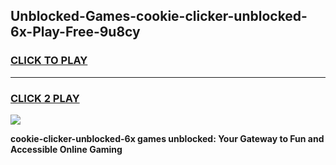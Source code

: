 
## Unblocked-Games-cookie-clicker-unblocked-6x-Play-Free-9u8cy
<h3>
<a href="https://premium76.site?title=cookie-clicker-unblocked-6x&ref=12A">CLICK TO PLAY</a></h3>
<hr>

<h3>
<a href="https://premium76.site?title=cookie-clicker-unblocked-6x&ref=12A">CLICK 2 PLAY</a>
  
</h3>

<a href="https://premium76.site?title=cookie-clicker-unblocked-6x&ref=12A"><img src="https://clearcache.store/games.png"></a>


**cookie-clicker-unblocked-6x games unblocked: Your Gateway to Fun and Accessible Online Gaming**
